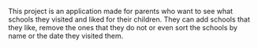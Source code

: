 This project is an application made for parents who want to see what schools they visited and liked for their children. They can add schools that they like, remove the ones that they do not or even sort the schools by name or the date they visited them.
